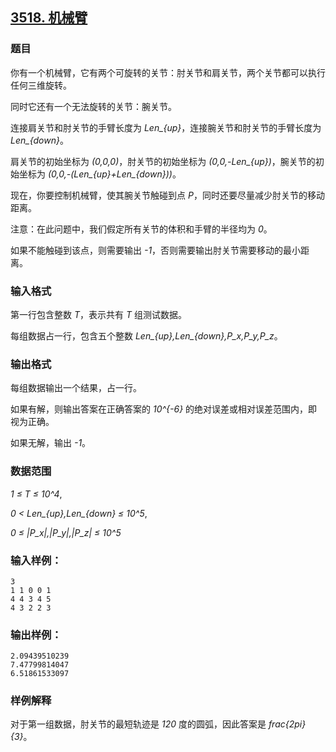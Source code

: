 ## [3518. 机械臂](https://www.acwing.com/problem/content/3521/)

### 题目

你有一个机械臂，它有两个可旋转的关节：肘关节和肩关节，两个关节都可以执行任何三维旋转。

同时它还有一个无法旋转的关节：腕关节。

连接肩关节和肘关节的手臂长度为 *Len_{up}*，连接腕关节和肘关节的手臂长度为 *Len_{down}*。

肩关节的初始坐标为 *(0,0,0)*，肘关节的初始坐标为 *(0,0,-Len_{up})*，腕关节的初始坐标为 *(0,0,-(Len_{up}+Len_{down}))*。

现在，你要控制机械臂，使其腕关节触碰到点 *P*，同时还要尽量减少肘关节的移动距离。

注意：在此问题中，我们假定所有关节的体积和手臂的半径均为 *0*。

如果不能触碰到该点，则需要输出 *-1*，否则需要输出肘关节需要移动的最小距离。

### 输入格式

第一行包含整数 *T*，表示共有 *T* 组测试数据。

每组数据占一行，包含五个整数 *Len_{up},Len_{down},P_x,P_y,P_z*。

### 输出格式

每组数据输出一个结果，占一行。

如果有解，则输出答案在正确答案的 *10^{-6}* 的绝对误差或相对误差范围内，即视为正确。

如果无解，输出 *-1*。

### 数据范围

*1 ≤ T ≤ 10^4*,

*0 < Len_{up},Len_{down} ≤ 10^5*,

*0 ≤ |P_x|,|P_y|,|P_z| ≤ 10^5*

### 输入样例：

```
3
1 1 0 0 1
4 4 3 4 5
4 3 2 2 3
```

### 输出样例：

```
2.09439510239
7.47799814047
6.51861533097
```

### 样例解释

对于第一组数据，肘关节的最短轨迹是 *120* 度的圆弧，因此答案是 *frac{2pi}{3}*。
